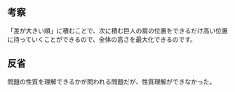## 考察
「差が大きい順」に積むことで、次に積む巨人の肩の位置をできるだけ高い位置に持っていくことができるので、全体の高さを最大化できるのです。


## 反省
問題の性質を理解できるかが問われる問題だが、性質理解ができなかった。